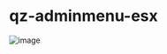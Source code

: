 # qz-adminmenu-esx

![image](https://user-images.githubusercontent.com/43810248/195838078-9bfc2a72-96c0-4a1a-a816-39bd2b09a29a.png)
